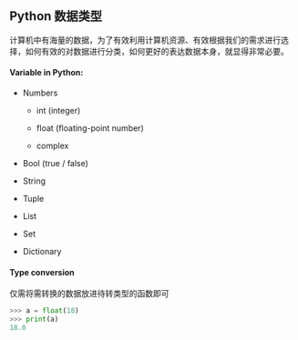 ## Python 数据类型

计算机中有海量的数据，为了有效利用计算机资源、有效根据我们的需求进行选择，如何有效的对数据进行分类，如何更好的表达数据本身，就显得非常必要。

#### Variable in Python:

- Numbers

  - int (integer)

  - float (floating-point number)
  - complex

- Bool (true / false)

- String

- Tuple

- List

- Set

- Dictionary

#### Type conversion

仅需将需转换的数据放进待转类型的函数即可

```python
>>> a = float(18)
>>> print(a)
18.0
```

